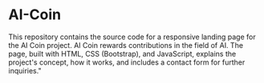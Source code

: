 # AI-Coin
This repository contains the source code for a responsive landing page for the AI Coin project. AI Coin rewards contributions in the field of AI. The page, built with HTML, CSS (Bootstrap), and JavaScript, explains the project's concept, how it works, and includes a contact form for further inquiries."

